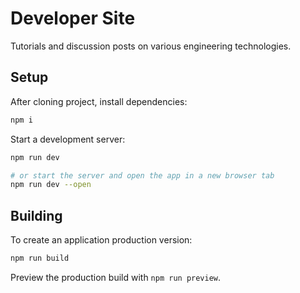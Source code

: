 # Developer Site

Tutorials and discussion posts on various engineering technologies.

## Setup

After cloning project, install dependencies:

```bash
npm i
```

Start a development server:

```bash
npm run dev

# or start the server and open the app in a new browser tab
npm run dev --open
```

## Building

To create an application production version:

```bash
npm run build
```

Preview the production build with `npm run preview`.

<!-- > To deploy your app, you may need to install an [adapter](https://kit.svelte.dev/docs/adapters) for your target environment. -->
